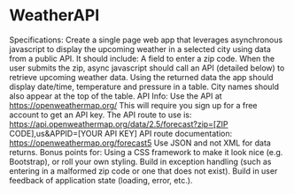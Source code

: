 # WeatherAPI
Specifications: Create a single page web app that leverages asynchronous javascript to display the upcoming weather in a selected city using data from a public API. It should include: A field to enter a zip code. When the user submits the zip, async javascript should call an API (detailed below) to retrieve upcoming weather data. Using the returned data the app should display date/time, temperature and pressure in a table.  City names should also appear at the top of the table. API Info: Use the API at https://openweathermap.org/ This will require you sign up for a free account to get an API key. The API route to use is: https://api.openweathermap.org/data/2.5/forecast?zip=[ZIP CODE],us&amp;APPID=[YOUR API KEY] API route documentation: https://openweathermap.org/forecast5 Use JSON and not XML for data returns. Bonus points for: Using a CSS framework to make it look nice (e.g. Bootstrap), or roll your own styling. Build in exception handling (such as entering in a malformed zip code or one that does not exist). Build in user feedback of application state (loading, error, etc.).
